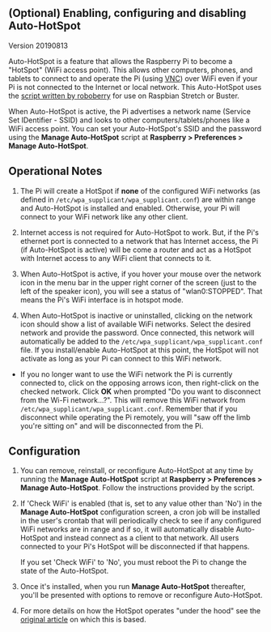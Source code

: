 ## (Optional) Enabling, configuring and disabling Auto-HotSpot

Version 20190813

Auto-HotSpot is a feature that allows the Raspberry Pi to become a "HotSpot" (WiFi access point). This allows other computers, phones, and tablets to connect to and operate the Pi (using [VNC](https://www.raspberrypi.org/documentation/remote-access/vnc/)) over WiFi even if your Pi is not connected to the Internet or local network. This Auto-HotSpot uses the [script written by roboberry](http://www.raspberryconnect.com/network/item/330-raspberry-pi-auto-wifi-hotspot-switch-internet) for use on Raspbian Stretch or Buster.

When Auto-HotSpot is active, the Pi advertises a network name (Service Set IDentifier - SSID) and looks to other computers/tablets/phones like a WiFi access point.  You can set your Auto-HotSpot's SSID and the password using the __Manage Auto-HotSpot__ script at __Raspberry > Preferences > Manage Auto-HotSpot__.

## Operational Notes

1.  The Pi will create a HotSpot if __none__ of the configured WiFi networks (as defined in `/etc/wpa_supplicant/wpa_supplicant.conf`) are within range and Auto-HotSpot is installed and enabled.  Otherwise, your Pi will connect to your WiFi network like any other client.

1. Internet access is not required for Auto-HotSpot to work.  But, if the Pi's ethernet port is connected to a network that has Internet access, the Pi (if Auto-HotSpot is active) will be come a router and act as a HotSpot with Internet access to any WiFi client that connects to it.

1. When Auto-HotSpot is active, if you hover your mouse over the network icon in the menu bar in the upper right corner of the screen (just to the left of the speaker icon), you will see a status of "wlan0:STOPPED".  That means the Pi's WiFi interface is in hotspot mode.

1. When Auto-HotSpot is inactive or uninstalled, clicking on the network icon should show a list of available WiFi networks.  Select the desired network and provide the password.  Once connected, this network will automatically be added to the `/etc/wpa_supplicant/wpa_supplicant.conf` file.  If you install/enable Auto-HotSpot at this point, the HotSpot will not activate as long as your Pi can connect to this WiFi network.

- If you no longer want to use the WiFi network the Pi is currently connected to, click on the opposing arrows icon, then right-click on the checked network.  Click __OK__ when prompted "Do you want to disconnect from the Wi-Fi network...?".  This will remove this WiFi network from `/etc/wpa_supplicant/wpa_supplicant.conf`.  Remember that if you disconnect while operating the Pi remotely, you will "saw off the limb you're sitting on" and will be disconnected from the Pi.

## Configuration

1. You can remove, reinstall, or reconfigure Auto-HotSpot at any time by running the __Manage Auto-HotSpot__ script at __Raspberry > Preferences > Manage Auto-HotSpot__.  Follow the instructions provided by the script.

1. If 'Check WiFi' is enabled (that is, set to any value other than 'No') in the __Manage Auto-HotSpot__ configuration screen, a cron job will be installed in the user's crontab that will periodically check to see if any configured WiFi networks are in range and if so, it will automatically disable Auto-HotSpot and instead connect as a client to that network.  All users connected to your Pi's HotSpot will be disconnected if that happens.

	If you set 'Check WiFi' to 'No', you must reboot the Pi to change the state of the Auto-HotSpot.

1. Once it's installed, when you run __Manage Auto-HotSpot__ thereafter, you'll be presented with options to remove or reconfigure Auto-HotSpot.

1. For more details on how the HotSpot operates "under the hood" see the [original article](http://www.raspberryconnect.com/network/item/330-raspberry-pi-auto-wifi-hotspot-switch-internet) on which this is based.
